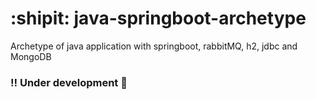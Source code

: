 # :shipit: java-springboot-archetype
Archetype of java application with springboot, rabbitMQ, h2, jdbc and MongoDB


### :bangbang: Under development :wrench: